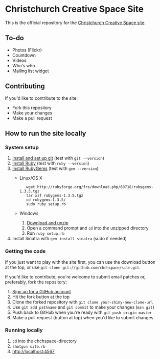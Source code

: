 Christchurch Creative Space Site
================================

This is the official repository for the [Christchurch Creative Space site](http://nztech.org/chchspace).

To-do
-----

* Photos (Flickr)
* Countdown
* Videos
* Who's who
* Mailing list widget

Contributing
------------

If you'd like to contribute to the site:

* Fork this repository
* Make your changes
* Make a pull request

How to run the site locally
---------------------------

### System setup

1. [Install and set up git](http://github.com/guides/Home) (test with `git --version`)
1. [Install Ruby](http://www.ruby-lang.org/en/downloads/) (test with `ruby --version`)
2. [Install RubyGems](http://rubyforge.org/frs/?group_id=126) (test with `gem --version`)
    * Linux/OS X
    
             wget http://rubyforge.org/frs/download.php/60718/rubygems-1.3.5.tgz
             tar xzf rubygems-1.3.5.tgz
             cd rubygems-1.3.5/
             sudo ruby setup.rb
    * Windows
        1. [Download and unzip](http://rubyforge.org/frs/download.php/60718/rubygems-1.3.5.zip)
        2. Open a command prompt and `cd` into the unzipped directory
        3. Run `ruby setup.rb`
3. Install Sinatra  with `gem install sinatra` (sudo if needed)

### Getting the code

If you just want to play with the site first, you can use the download button at the top, or use `git clone git://github.com/chchspace/site.git`.

If you'd like to contribute, you're welcome to submit email patches or, preferably, fork the repository:

1. [Sign up for a GitHub account](https://github.com/signup/free)
2. Hit the fork button at the top
3. Clone the forked repository with `git clone your-shiny-new-clone-url`
4. Use `git add pathname` and `git commit` to make your changes (`man git`)
5. Push back to GitHub when you're ready with `git push origin master`
6. Make a pull request (button at top) when you'd like to submit changes

### Running locally

1. `cd` into the chchspace-directory
2. `shotgun site.rb`
3. [http://localhost:4567](http://localhost:4567)